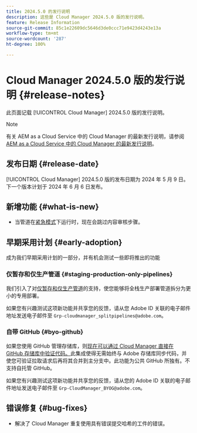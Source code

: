 ```yaml
---
title: 2024.5.0 的发行说明
description: 这些是 Cloud Manager 2024.5.0 版的发行说明。
feature: Release Information
source-git-commit: 85c1e22609dc5646d3de0ccc71e9423d4243e13a
workflow-type: tm+mt
source-wordcount: '287'
ht-degree: 100%

---
```



# Cloud Manager 2024.5.0 版的发行说明 {#release-notes}

此页面记载 [!UICONTROL Cloud Manager] 2024.5.0 版的发行说明。

>[!NOTE]
>
>有关 AEM as a Cloud Service 中的 Cloud Manager 的最新发行说明，请参阅 [AEM as a Cloud Service 中的 Cloud Manager 的最新发行说明](https://experienceleague.adobe.com/docs/experience-manager-cloud-service/content/implementing/using-cloud-manager/release-notes-cloud-manager/release-notes-cm-current.html?lang=zh-Hans)。

## 发布日期 {#release-date}

[!UICONTROL Cloud Manager] 2024.5.0 版的发布日期为 2024 年 5 月 9 日。下一个版本计划于 2024 年 6 月 6 日发布。

## 新增功能 {#what-is-new}

* 当管道在[紧急模式](/help/using/code-deployment.md#emergency-pipeline)下运行时，现在会跳过内容审核步骤。

## 早期采用计划 {#early-adoption}

成为我们早期采用计划的一部分，并有机会测试一些即将推出的功能

### 仅暂存和仅生产管道 {#staging-production-only-pipelines}

我们引入了对[仅暂存和仅生产管道](/help/using/stage-prod-only.md)的支持，使您能够将全栈生产部署管道拆分为更小的专用部署。

如果您有兴趣测试这项新功能并共享您的反馈，请从您 Adobe ID 关联的电子邮件地址发送电子邮件至 `Grp-cloudmanager_splitpipelines@adobe.com`。

### 自带 GitHub {#byo-github}

如果您使用 GitHub 管理存储库，则[现在可以通过 Cloud Manager 直接在 GitHub 存储库中验证代码。](/help/managing-code/private-repositories.md)此集成使得无需始终与 Adobe 存储库同步代码，并使您可验证拉取请求后再将其合并到主分支中。此功能为公共 GitHub 所独有。不支持自托管 GitHub。

如果您有兴趣测试这项新功能并共享您的反馈，请从您的 Adobe ID 关联的电子邮件地址发送电子邮件至 `Grp-CloudManager_BYOG@adobe.com`。

## 错误修复 {#bug-fixes}

* 解决了 Cloud Manager 重复使用具有错误提交哈希的工件的错误。
